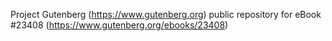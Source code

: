 Project Gutenberg (https://www.gutenberg.org) public repository for eBook #23408 (https://www.gutenberg.org/ebooks/23408)
